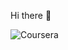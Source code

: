  Hi there 👋

![Coursera](https://img.shields.io/badge/Coursera-%230056D2.svg?style=for-the-badge&logo=Coursera&logoColor=white)
<!--
**Inztc/inztc** is a ✨ _special_ ✨ repository because its `README.md` (this file) appears on your GitHub profile.

Here are some ideas to get you started:

- 🔭 I’m currently working on ...
- 🌱 I’m currently learning ...
- 👯 I’m looking to collaborate on ...
- 🤔 I’m looking for help with ...
- 💬 Ask me about ...
- 📫 How to reach me: ...
- 😄 Pronouns: ...
- ⚡ Fun fact: ...
-->
